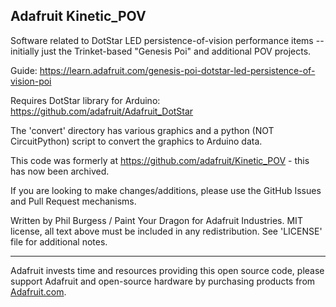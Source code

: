 ## Adafruit Kinetic_POV

Software related to DotStar LED persistence-of-vision performance items -- initially just the Trinket-based "Genesis Poi" and additional POV projects.

Guide: https://learn.adafruit.com/genesis-poi-dotstar-led-persistence-of-vision-poi

Requires DotStar library for Arduino: https://github.com/adafruit/Adafruit_DotStar

The 'convert' directory has various graphics and a python (NOT CircuitPython) script to convert the graphics to Arduino data.

This code was formerly at https://github.com/adafruit/Kinetic_POV - this has now been archived.

If you are looking to make changes/additions, please use the GitHub Issues and Pull Request mechanisms.

Written by Phil Burgess / Paint Your Dragon for Adafruit Industries. MIT license, all text above must be included in any redistribution. See 'LICENSE' file for additional notes.

----------
Adafruit invests time and resources providing this open source code, please support Adafruit and open-source hardware by purchasing products from [Adafruit.com](https://www.adafruit.com).
